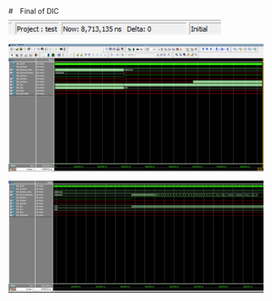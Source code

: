 #　Final of DIC
![](sim_output_pics/consume_time.png)

![](sim_output_pics/modelsim_out.png)

![](sim_output_pics/modelsim_out_sending.png)
